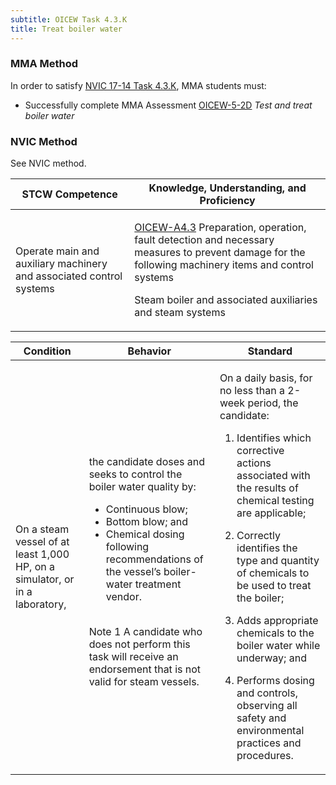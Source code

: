 ```yaml
---
subtitle: OICEW Task 4.3.K 
title: Treat boiler water
---
```



### MMA Method

In order to satisfy  [NVIC 17-14  Task  4.3.K]({{site.baseurl}}/assets/images/nvic-17-14.pdf), MMA students must:

* Successfully complete MMA Assessment [OICEW-5-2D]({{site.baseurl}}/assessments/Engine/OICEW-5-2D) *Test and treat boiler water*


### NVIC Method

<a onclick="togglevisibility('nvic_methods')" >See NVIC method.</a>

<div id='nvic_methods' class='hide'>

<table>
<thead>
<tr>
<th class='forty'> STCW Competence </th>
<th class='sixty'> Knowledge, Understanding, and Proficiency </th>
</tr>
</thead>




<tbody>
<tr><td markdown='1'>

Operate main and auxiliary machinery and associated control systems

</td><td markdown='1'>

[OICEW-A4.3](../../tables/31.html#OICEW-A4.3) Preparation, operation, fault detection and necessary measures to prevent damage for the following machinery items and control systems 

Steam boiler and associated auxiliaries and steam systems

</td></tr>


</tbody>
</table>


<table>
<thead>
<tr><th class='twenty'>  Condition </th><th class='twenty'> Behavior </th><th  class='sixty'>Standard </th></tr>
</thead>
<tbody >



<tr><td markdown='1'>

On a steam vessel of at least 1,000 HP, on a simulator, or in a laboratory,

</td><td markdown='1'>

the candidate doses and seeks to control the boiler water quality by:

* Continuous blow;
* Bottom blow; and
* Chemical dosing following recommendations of the vessel’s boiler-water treatment vendor.

<br>

<div class="tooltip">Note 1
<span class="tooltiptext">
A candidate who does not perform this task will receive an endorsement that is not valid for steam vessels.
</span>
</div>


</td><td markdown='1'>

On a daily basis, for no less than a 2-week period, the candidate:

1. Identifies which corrective actions associated with the results of chemical testing are applicable;

2. Correctly identifies the type and quantity of chemicals to be used to treat the boiler;

3. Adds appropriate chemicals to the boiler water while underway; and

4. Performs dosing and controls, observing all safety and environmental practices and procedures.

</td></tr>
</tbody>
</table>
</div>
